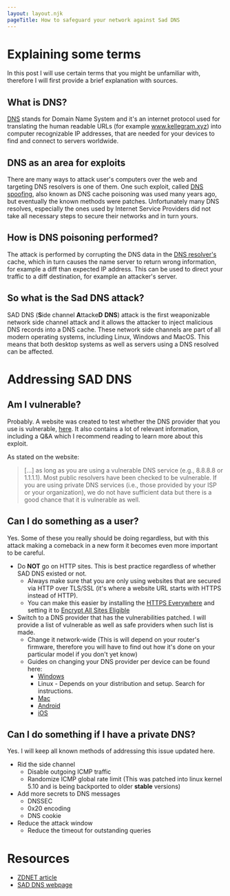 ```yaml
---
layout: layout.njk
pageTitle: How to safeguard your network against Sad DNS
---
```


# Explaining some terms
In this post I will use certain terms that you might be unfamiliar with, therefore I will first provide a brief explanation with sources.

## What is DNS?
[DNS](https://en.wikipedia.org/wiki/Domain_Name_System) stands for Domain Name System and it's an internet protocol used for translating the human readable URLs (for example www.kellegram.xyz) into computer recognizable IP addresses, that are needed for your devices to find and connect to servers worldwide. 

## DNS as an area for exploits
There are many ways to attack user's computers over the web and targeting DNS resolvers is one of them. One such exploit, called [DNS spoofing](https://en.wikipedia.org/wiki/DNS_spoofing), also known as DNS cache poisoning was used many years ago, but eventually the known methods were patches. Unfortunately many DNS resolves, especially the ones used by Internet Service Providers did not take all necessary steps to secure their networks and in turn yours.

## How is DNS poisoning performed?
The attack is performed by corrupting the DNS data in the [DNS resolver's](https://en.wikipedia.org/wiki/Domain_Name_System#DNS_resolvers) cache, which in turn causes the name server to return wrong information, for example a diff than expected IP address. This can be used to direct your traffic to a diff destination, for example an attacker's server.

## So what is the Sad DNS attack?
SAD DNS (**S**ide channel **A**ttacke**D** **DNS**) attack is the first weaponizable network side channel attack and it allows the attacker to inject malicious DNS records into a DNS cache. These network side channels are part of all modern operating systems, including Linux, Windows and MacOS. This means that both desktop systems as well as servers using a DNS resolved can be affected.

# Addressing SAD DNS


## Am I vulnerable? 
Probably. A website was created to test whether the DNS provider that you use is vulnerable, [here](https://789498207.www.saddns.net/). It also contains a lot of relevant information, including a Q&A which I recommend reading to learn more about this exploit. 

As stated on the website: 
> [...] as long as you are using a vulnerable DNS service (e.g., 8.8.8.8 or 1.1.1.1). Most public resolvers have been checked to be vulnerable. If you are using private DNS services (i.e., those provided by your ISP or your organization), we do not have sufficient data but there is a good chance that it is vulnerable as well.

## Can I do something as a user?
Yes. Some of these you really should be doing regardless, but with this attack making a comeback in a new form it becomes even more important to be careful.

- Do **NOT** go on HTTP sites. This is best practice regardless of whether SAD DNS existed or not.
    - Always make sure that you are only using websites that are secured via HTTP over TLS/SSL (it's where a website URL starts with HTTPS instead of HTTP).
    - You can make this easier by installing the [HTTPS Everywhere](https://www.eff.org/https-everywhere) and setting it to [Encrypt All Sites Eligible](https://i.imgur.com/E09Ejvq.png)
- Switch to a DNS provider that has the vulnerabilities patched. I will provide a list of vulnerable as well as safe providers when such list is made.
    - Change it network-wide (This is will depend on your router's firmware, therefore you will have to find out how it's done on your particular model if you don't yet know)
    - Guides on changing your DNS provider per device can be found here:
        - [Windows](https://www.windowscentral.com/how-change-your-pcs-dns-settings-windows-10)
        - Linux - Depends on your distribution and setup. Search for instructions.
        - [Mac](https://www.support.com/how-to/how-to-change-dns-settings-on-a-mac-10189)
        - [Android](https://www.androidpolice.com/2020/03/26/make-android-use-dns-server-choice/)
        - [iOS](https://gadgets.ndtv.com/mobiles/features/how-to-change-dns-server-on-iphone-ipad-or-ipod-touch-1671813)

## Can I do something if I have a private DNS?
Yes. I will keep all known methods of addressing this issue updated here.

- Rid the side channel
    - Disable outgoing ICMP traffic
    - Randomize ICMP global rate limit (This was patched into linux kernel 5.10 and is being backported to older **stable** versions)
- Add more secrets to DNS messages
    - DNSSEC
    - 0x20 encoding
    - DNS cookie
- Reduce the attack window
    - Reduce the timeout for outstanding queries


# Resources
- [ZDNET article](https://www.zdnet.com/article/dns-cache-poisoning-poised-for-a-comeback-sad-dns/)
- [SAD DNS webpage](https://789498207.www.saddns.net/)